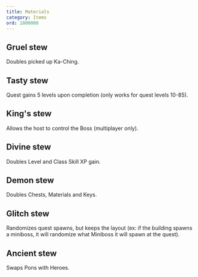 ```yaml
---
title: Materials
category: Items
ord: 1000000
---
```


## Gruel stew

Doubles picked up Ka-Ching.

## Tasty stew

Quest gains 5 levels upon completion (only works for quest levels 10-85).

## King's stew

Allows the host to control the Boss (multiplayer only).

## Divine stew

Doubles Level and Class Skill XP gain.

## Demon stew

Doubles Chests, Materials and Keys.

## Glitch stew

Randomizes quest spawns, but keeps the layout (ex: if the building spawns a miniboss, it will randomize what Miniboss it will spawn at the quest).

## Ancient stew

Swaps Pons with Heroes.
